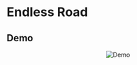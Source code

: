 # Endless Road

## Demo
<div align="center">
  
![Demo](https://media.giphy.com/media/v1.Y2lkPTc5MGI3NjExM2Q3ZmM0NmFmNTViNzJmODJlNjg2MTQ1M2M3ZWRiNmZhOGY3M2RlZSZjdD1n/PCcz9qT3jc3T6qTiIO/giphy.gif)
</div>
